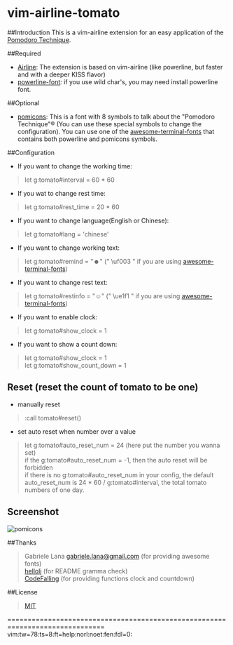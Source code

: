 vim-airline-tomato
==================
  
##Introduction
This is a vim-airline extension for an easy application of the [Pomodoro Technique](http://en.wikipedia.org/wiki/Pomodoro_Technique).
  
##Required
* [Airline](https://github.com/bling/vim-airline): The extension is based on vim-airline (like powerline, but faster and with a deeper KISS flavor)
* [powerline-font](https://github.com/Lokaltog/powerline-fonts): if you use wild char's, you may need install powerline font.

##Optional
* [pomicons](https://github.com/gabrielelana/pomicons): This is a font with 8 symbols to talk about the "Pomodoro Technique"® (You can use these special symbols to change the configuration). You can use one of the [awesome-terminal-fonts](https://github.com/gabrielelana/awesome-terminal-fonts) that contains both powerline and pomicons symbols.
   
##Configuration
* If you want to change the working time:
> let g:tomato#interval = 60 * 60
  
* If you wat to change rest time:
> let g:tomato#rest_time = 20 * 60
  
* If you want to change language(English or Chinese):
> let g:tomato#lang = 'chinese'
  
* If you want to change working text:
> let g:tomato#remind = "☻"  (" \uf003 " if you are using [awesome-terminal-fonts](https://github.com/gabrielelana/awesome-terminal-fonts))
  
* If you want to change rest text:
> let g:tomato#restinfo = "☺" (" \ue1f1 " if you are using [awesome-terminal-fonts](https://github.com/gabrielelana/awesome-terminal-fonts))

* If you want to enable clock:
> let g:tomato#show_clock = 1

* If you want to show a count down:
> let g:tomato#show_clock = 1  
> let g:tomato#show_count_down = 1 


## Reset (reset the count of tomato to be one)
*  manually reset
>  :call tomato#reset()
  
*  set auto reset when number over a value
>  let g:tomato#auto_reset_num = 24 (here put the number you wanna set)  
>  if the g:tomato#auto_reset_num = -1, then the auto reset will be forbidden  
>  if there is no g:tomato#auto_reset_num in your config, the default auto_reset_num is 24 * 60 / g:tomato#interval, the total tomato numbers of one day.

## Screenshot
![pomicons](https://github.com/gabrielelana/vim-airline-tomato/raw/pomicons-configuration/.screenshot/pomicons.png)

##Thanks
> Gabriele Lana <gabriele.lana@gmail.com> (for providing awesome fonts)  
> [hellolj](https://github.com/hellolj) (for README gramma check)  
> [CodeFalling](https://github.com/CodeFalling) (for providing functions clock and countdown)  

##License
> [MIT](https://raw.githubusercontent.com/Zuckonit/vim-airline-tomato/master/LICENSE)


==============================================================================
vim:tw=78:ts=8:ft=help:norl:noet:fen:fdl=0:
